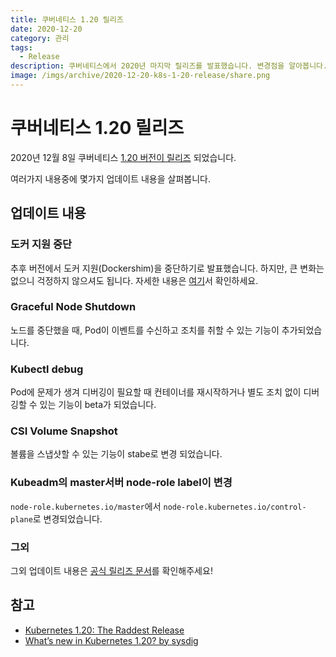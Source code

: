 ```yaml
---
title: 쿠버네티스 1.20 릴리즈
date: 2020-12-20
category: 관리
tags:
  - Release
description: 쿠버네티스에서 2020년 마지막 릴리즈를 발표했습니다. 변경점을 알아봅니다.
image: /imgs/archive/2020-12-20-k8s-1-20-release/share.png
---
```


# 쿠버네티스 1.20 릴리즈

<blog-title-info :page="$page" />

2020년 12월 8일 쿠버네티스 [1.20 버전이 릴리즈](https://kubernetes.io/blog/2020/12/08/kubernetes-1-20-release-announcement/) 되었습니다.

여러가지 내용중에 몇가지 업데이트 내용을 살펴봅니다.

## 업데이트 내용

### 도커 지원 중단

추후 버전에서 도커 지원(Dockershim)을 중단하기로 발표했습니다. 하지만, 큰 변화는 없으니 걱정하지 않으셔도 됩니다. 자세한 내용은 [여기](/2020/12/19/deprecate-docker/)서 확인하세요.

### Graceful Node Shutdown <Badge text="alpha" type="tip"/>

노드를 중단했을 때, Pod이 이벤트를 수신하고 조치를 취할 수 있는 기능이 추가되었습니다.

### Kubectl debug <Badge text="beta" type="tip"/>

Pod에 문제가 생겨 디버깅이 필요할 때 컨테이너를 재시작하거나 별도 조치 없이 디버깅할 수 있는 기능이 beta가 되었습니다.

### CSI Volume Snapshot <Badge text="stable" type="tip"/>

볼륨을 스냅샷할 수 있는 기능이 stabe로 변경 되었습니다.

### Kubeadm의 master서버 node-role label이 변경

`node-role.kubernetes.io/master`에서 `node-role.kubernetes.io/control-plane`로 변경되었습니다.

### 그외

그외 업데이트 내용은 [공식 릴리즈 문서](https://kubernetes.io/docs/setup/release/notes/)를 확인해주세요!

## 참고

- [Kubernetes 1.20: The Raddest Release](https://kubernetes.io/blog/2020/12/08/kubernetes-1-20-release-announcement/)
- [What’s new in Kubernetes 1.20? by sysdig](https://sysdig.com/blog/whats-new-kubernetes-1-20/)
